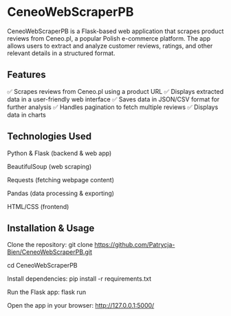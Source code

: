 # CeneoWebScraperPB
CeneoWebScraperPB is a Flask-based web application that scrapes product reviews from Ceneo.pl, a popular Polish e-commerce platform. The app allows users to extract and analyze customer reviews, ratings, and other relevant details in a structured format.

## Features
✅ Scrapes reviews from Ceneo.pl using a product URL
✅ Displays extracted data in a user-friendly web interface
✅ Saves data in JSON/CSV format for further analysis
✅ Handles pagination to fetch multiple reviews
✅ Displays data in charts

## Technologies Used
Python & Flask (backend & web app)

BeautifulSoup (web scraping)

Requests (fetching webpage content)

Pandas (data processing & exporting)

HTML/CSS (frontend)

## Installation & Usage

Clone the repository:
git clone https://github.com/Patrycja-Bien/CeneoWebScraperPB.git

cd CeneoWebScraperPB

Install dependencies:
pip install -r requirements.txt

Run the Flask app:
flask run

Open the app in your browser:
http://127.0.0.1:5000/
